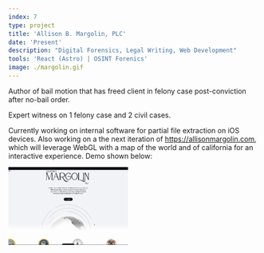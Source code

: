 ```yaml
---
index: 7
type: project
title: 'Allison B. Margolin, PLC'
date: 'Present'
description: "Digital Forensics, Legal Writing, Web Development"
tools: 'React (Astro) | OSINT Forenics'
image: ./margolin.gif
---
```

Author of bail motion that has freed client in felony case post-conviction after no-bail order.

Expert witness on 1 felony case and 2 civil cases.

Currently working on internal software for partial file extraction on iOS devices. Also working on a the next iteration of https://allisonmargolin.com, which will leverage WebGL with a map of the world and of california for an interactive experience. Demo shown below:

<img src="./margolin-new.gif" width="240px"/>

